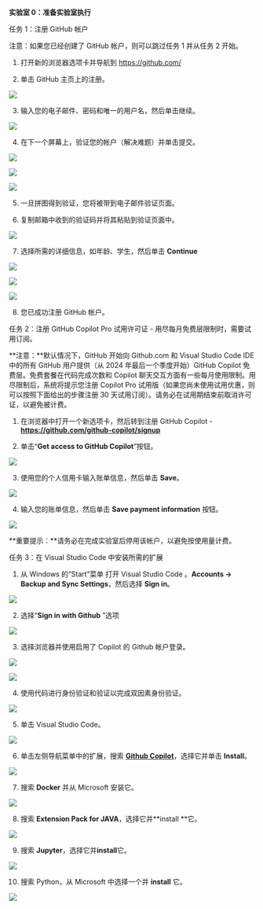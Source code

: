 **实验室 0：准备实验室执行**

任务 1：注册 GitHub 帐户

注意：如果您已经创建了 GitHub 帐户，则可以跳过任务 1 并从任务 2 开始。

1.  打开新的浏览器选项卡并导航到 https://github.com/

2.  单击 GitHub 主页上的注册。

![](./media/image1.jpeg)

3.  输入您的电子邮件、密码和唯一的用户名，然后单击继续。

![](./media/image2.jpeg)

4.  在下一个屏幕上，验证您的帐户（解决难题）并单击提交。

![](./media/image3.jpeg)

![](./media/image4.jpeg)

![](./media/image5.jpeg)

5.  一旦拼图得到验证，您将被带到电子邮件验证页面。

6.  复制邮箱中收到的验证码并将其粘贴到验证页面中。

![](./media/image6.jpeg)

7.  选择所需的详细信息，如年龄、学生，然后单击 **Continue**

![](./media/image7.jpeg)

![](./media/image8.jpeg)

![](./media/image9.jpeg)

8.  您已成功注册 GitHub 帐户。

任务 2：注册 GitHub Copilot Pro 试用许可证 -
用尽每月免费层限制时，需要试用订阅。

**注意：**默认情况下，GitHub 开始向 Github.com 和 Visual Studio Code IDE
中的所有 GitHub 用户提供（从 2024 年最后一个季度开始）GitHub Copilot
免费层。免费套餐在代码完成次数和 Copilot
聊天交互方面有一些每月使用限制。用尽限制后，系统将提示您注册 Copilot Pro
试用版（如果您尚未使用试用优惠，则可以按照下面给出的步骤注册 30
天试用订阅）。请务必在试用期结束前取消许可证，以避免被计费。

1.  在浏览器中打开一个新选项卡，然后转到注册 GitHub Copilot -
    **https://github.com/github-copilot/signup**

2.  单击“**Get access to GitHub Copilot**”按钮。

![](./media/image10.jpeg)

3.  使用您的个人信用卡输入账单信息，然后单击 **Save**。

![](./media/image11.jpeg)

4.  输入您的账单信息，然后单击 **Save payment information** 按钮。 

![](./media/image12.jpeg)

**重要提示：**请务必在完成实验室后停用该帐户，以避免按使用量计费。

任务 3：在 Visual Studio Code 中安装所需的扩展

1.  从 Windows 的“Start”菜单 打开 Visual Studio Code 。**Accounts -\>
    Backup and Sync Settings**，然后选择 **Sign in**。

![](./media/image13.jpeg)

2.  选择“**Sign in with Github** ”选项

![](./media/image14.jpeg)

3.  选择浏览器并使用启用了 Copilot 的 Github 帐户登录。

![](./media/image15.jpeg)

![](./media/image16.jpeg)

4.  使用代码进行身份验证和验证以完成双因素身份验证。

![](./media/image17.jpeg)

5.  单击 Visual Studio Code。

![](./media/image18.jpeg)

6.  单击左侧导航菜单中的扩展，搜索 [**Github
    Copilot**](urn:gd:lg%F0%9F%85%B0%EF%B8%8Fsend-vm-keys)，选择它并单击
    **Install**。

![](./media/image19.jpeg)

7.  搜索 **Docker** 并从 Microsoft 安装它。

![](./media/image20.jpeg)

8.  搜索 **Extension Pack for JAVA**，选择它并**install **它。

![](./media/image21.jpeg)

9.  搜索 **Jupyter**，选择它并**install**它。

![](./media/image22.jpeg)

10. 搜索 Python，从 Microsoft 中选择一个并 **install** 它。

![](./media/image23.jpeg)

